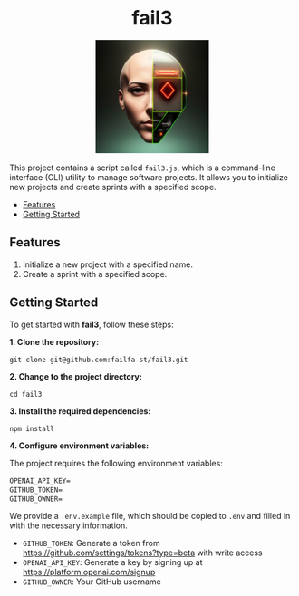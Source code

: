 <h1 align="center"><big>fail3</big></h1>

<p align="center"><img src="assets/logo.png" alt="logo" width="200"/></p>

This project contains a script called `fail3.js`, which is a command-line interface (CLI) utility to
manage software projects. It allows you to initialize new projects and create sprints with a
specified scope.

<!-- toc -->

- [Features](#features)
- [Getting Started](#getting-started)

<!-- tocstop -->

## Features

1. Initialize a new project with a specified name.
2. Create a sprint with a specified scope.

## Getting Started

To get started with **fail3**, follow these steps:

**1. Clone the repository:**

```shell
git clone git@github.com:failfa-st/fail3.git
```

**2. Change to the project directory:**

```shell
cd fail3
```

**3. Install the required dependencies:**

```shell
npm install
```

**4. Configure environment variables:**

The project requires the following environment variables:

```dotenv
OPENAI_API_KEY=
GITHUB_TOKEN=
GITHUB_OWNER=
```

We provide a `.env.example` file, which should be copied to `.env` and filled in with the necessary
information.

- `GITHUB_TOKEN`: Generate a token from https://github.com/settings/tokens?type=beta with write
  access
- `OPENAI_API_KEY`: Generate a key by signing up at https://platform.openai.com/signup
- `GITHUB_OWNER`: Your GitHub username
